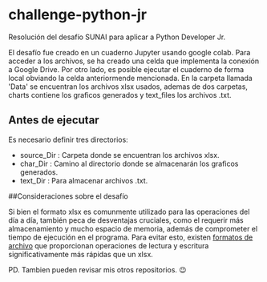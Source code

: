 # challenge-python-jr
Resolución del desafío SUNAI para aplicar a Python Developer Jr.

El desafío fue creado en un cuaderno Jupyter usando google colab. Para acceder a los archivos, 
se ha creado una celda que implementa la conexión a Google Drive. Por otro lado, es posible ejecutar 
el cuaderno de forma local obviando la celda anteriormende mencionada. 
En la carpeta llamada 'Data' se encuentran los archivos xlsx usados, ademas de dos carpetas, charts contiene los graficos generados y text_files los archivos .txt.

## Antes de ejecutar
Es necesario definir tres directorios: 
- source_Dir : Carpeta donde se encuentran los archivos xlsx.
- char_Dir : Camino al directorio donde se almacenarán los graficos generados.
- text_Dir : Para almacenar archivos .txt.

##Consideraciones sobre el desafío

Si bien el formato xlsx es comunmente utilizado para las operaciones del día a día, también peca de desventajas cruciales, como el requerir más almacenamiento y mucho espacio de memoria, además de comprometer el tiempo de ejecución en el programa. Para evitar esto, existen [formatos de archivo](https://towardsdatascience.com/why-i-stopped-dumping-dataframes-to-a-csv-and-why-you-should-too-c0954c410f8f) que proporcionan operaciones de lectura y escritura significativamente más rápidas que un xlsx.

PD. Tambien pueden revisar mis otros repositorios. 😉
